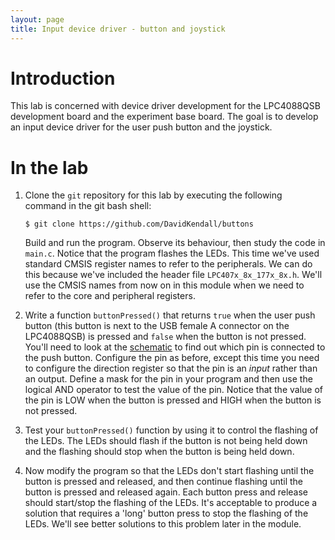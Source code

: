 ```yaml
---
layout: page
title: Input device driver - button and joystick
---
```


# Introduction
This lab is concerned with device driver development for the
LPC4088QSB development board and the experiment base board. The goal
is to develop an input device driver for the user push button and the
joystick.

# In the lab

1. Clone the `git` repository for this lab by executing the following command in the git bash shell:

    ```
    $ git clone https://github.com/DavidKendall/buttons
    ```
    Build and run the program. Observe its behaviour, then study the code in
    `main.c`. Notice that the program flashes the LEDs. This time we've used
    standard CMSIS register names to refer to the peripherals. We can
    do this because we've included the header file `LPC407x_8x_177x_8x.h`. 
    We'll use the CMSIS names from now on in this module when we need to refer
    to the core and peripheral registers.

2. Write a function `buttonPressed()` that returns `true` when the
user push button (this button is next to the USB female A connector on
the LPC4088QSB) is pressed and `false` when the button is not
pressed. You'll need to look at the
[schematic]({{site.raurl}}/LPC4088_QuickStart_Board_revB.pdf) to find
out which pin is connected to the push button. Configure the pin as
before, except this time you need to configure the direction register
so that the pin is an *input* rather than an output. Define a mask for
the pin in your program and then use the logical AND operator to test
the value of the pin. Notice that the value of the pin is LOW when the
button is pressed and HIGH when the button is not pressed.

3. Test your `buttonPressed()` function by using it to control the
flashing of the LEDs. The LEDs should flash if the button is not being
held down and the flashing should stop when the button is being held
down.

4. Now modify the program so that the LEDs don't start flashing until
the button is pressed and released, and then continue flashing until
the button is pressed and released again. Each button press and
release should start/stop the flashing of the LEDs. It's acceptable to
produce a solution that requires a 'long' button press to stop the flashing
of the LEDs. We'll see better solutions to this problem later in the module.


